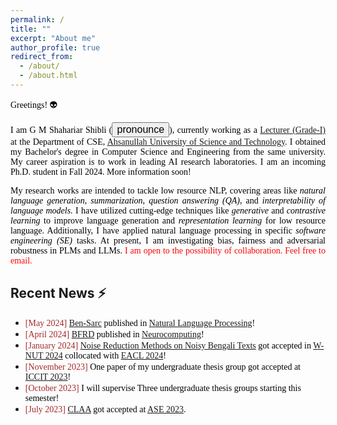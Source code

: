 ```yaml
---
permalink: /
title: ""
excerpt: "About me"
author_profile: true
redirect_from: 
  - /about/
  - /about.html
---
```


<span style="color:black; font-family:Georgia">Greetings! 👽</span>

<p style="text-align:justify; color:black; font-family:Georgia">I am  G M Shahariar Shibli (<button onclick="playMusic()" style='font-size:16px'>pronounce <i class='fas fa-volume-up'></i></button>), currently working as 
a <a href="https://aust.edu/cse/faculty_member/mr_g_m_shahariar">Lecturer (Grade-I)</a> at the Department of CSE, 
<a href="https://aust.edu/">Ahsanullah University of Science and Technology</a>. I obtained my Bachelor's degree in Computer Science and 
Engineering from the same university. My career aspiration is to work in leading AI research laboratories. I am an incoming Ph.D. student in Fall 2024. More information soon!
</p>


<p style="text-align:justify;color:black; font-family:Georgia">
My research works are intended to tackle low resource NLP, covering areas like <em>natural language generation</em>, <em>summarization</em>, <em>question answering (QA)</em>, 
and <em>interpretability of language models</em>. I have utilized cutting-edge techniques like <em>generative</em> and 
<em>contrastive learning</em> to improve language generation and <em>representation learning</em> for low resource language. 
Additionally, I have applied natural language processing in specific <em>software engineering (SE)</em> tasks. At present, I am investigating bias, fairness and adversarial robustness in PLMs and LLMs.
<span style="color:red;">I am open to the possibility of collaboration. Feel free to email.</span>
</p>


## Recent News ⚡
+ <span style="font-family:Monaco; color:black;"><span style="color:brown">[May 2024]</span> [Ben-Sarc](https://www.cambridge.org/core/journals/natural-language-processing/article/bensarc-a-selfannotated-corpus-for-sarcasm-detection-from-bengali-social-media-comments-and-its-baseline-evaluation/CE2E2FE7EC596AB6E0C528E995214095) published in [Natural Language Processing](https://www.cambridge.org/core/journals/natural-language-processing)!</span>
+ <span style="font-family:Monaco; color:black;"><span style="color:brown">[April 2024]</span> [BFRD](https://www.sciencedirect.com/science/article/abs/pii/S0925231224005034) published in [Neurocomputing](https://www.sciencedirect.com/journal/neurocomputing)!</span>
+ <span style="font-family:Monaco; color:black;"><span style="color:brown">[January 2024]</span> [Noise Reduction Methods on Noisy Bengali Texts](https://arxiv.org/pdf/2401.14360.pdf) got accepted in [W-NUT 2024](https://noisy-text.github.io/2024/) collocated with [EACL 2024](https://2024.eacl.org/)!</span>
+ <span style="font-family:Monaco; color:black;"><span style="color:brown">[November 2023]</span> One paper of my undergraduate thesis group got accepted at [ICCIT 2023](https://iccit.org.bd/2023/)!</span>
+ <span style="font-family:Monaco; color:black;"><span style="color:brown">[October 2023]</span> I will supervise Three undergraduate thesis groups starting this semester!</span>
+ <span style="font-family:Monaco; color:black;"><span style="color:brown">[July 2023]</span> [CLAA](https://ieeexplore.ieee.org/document/10298556/) got accepted at [ASE 2023](https://conf.researchr.org/track/ase-2023/ase-2023-papers).</span>

<script>
function playMusic(){
  var music = new Audio('https://shahariar-shibli.github.io/files/Audio/name.mp3');
  music.play();
  }
</script>